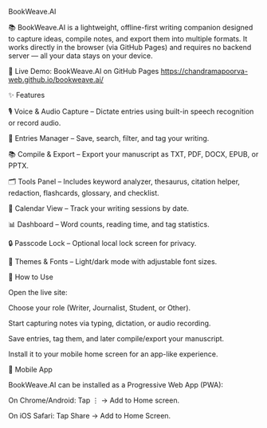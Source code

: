 BookWeave.AI

📚 BookWeave.AI is a lightweight, offline-first writing companion designed to capture ideas, compile notes, and export them into multiple formats.
It works directly in the browser (via GitHub Pages) and requires no backend server — all your data stays on your device.

🔗 Live Demo: BookWeave.AI on GitHub Pages https://chandramapoorva-web.github.io/bookweave.ai/ 

✨ Features

🎙️ Voice & Audio Capture – Dictate entries using built-in speech recognition or record audio.

📝 Entries Manager – Save, search, filter, and tag your writing.

📚 Compile & Export – Export your manuscript as TXT, PDF, DOCX, EPUB, or PPTX.

🗂️ Tools Panel – Includes keyword analyzer, thesaurus, citation helper, redaction, flashcards, glossary, and checklist.

📅 Calendar View – Track your writing sessions by date.

📊 Dashboard – Word counts, reading time, and tag statistics.

🔒 Passcode Lock – Optional local lock screen for privacy.

🎨 Themes & Fonts – Light/dark mode with adjustable font sizes.


🚀 How to Use

Open the live site: 

Choose your role (Writer, Journalist, Student, or Other).

Start capturing notes via typing, dictation, or audio recording.

Save entries, tag them, and later compile/export your manuscript.

Install it to your mobile home screen for an app-like experience.

📱 Mobile App

BookWeave.AI can be installed as a Progressive Web App (PWA):

On Chrome/Android: Tap ⋮ → Add to Home screen.

On iOS Safari: Tap Share → Add to Home Screen.

